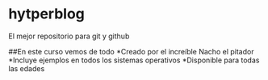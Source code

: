 # hytperblog
El mejor repositorio para git y github


##En este curso vemos de todo
*Creado por el increíble Nacho el pitador
*Incluye ejemplos en todos los sistemas operativos
*Disponible para todas las edades